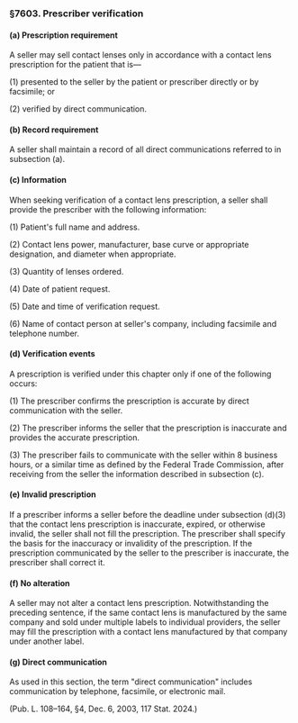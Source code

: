 ### §7603. Prescriber verification ###

#### (a) Prescription requirement ####

A seller may sell contact lenses only in accordance with a contact lens prescription for the patient that is—

(1) presented to the seller by the patient or prescriber directly or by facsimile; or

(2) verified by direct communication.

#### (b) Record requirement ####

A seller shall maintain a record of all direct communications referred to in subsection (a).

#### (c) Information ####

When seeking verification of a contact lens prescription, a seller shall provide the prescriber with the following information:

(1) Patient's full name and address.

(2) Contact lens power, manufacturer, base curve or appropriate designation, and diameter when appropriate.

(3) Quantity of lenses ordered.

(4) Date of patient request.

(5) Date and time of verification request.

(6) Name of contact person at seller's company, including facsimile and telephone number.

#### (d) Verification events ####

A prescription is verified under this chapter only if one of the following occurs:

(1) The prescriber confirms the prescription is accurate by direct communication with the seller.

(2) The prescriber informs the seller that the prescription is inaccurate and provides the accurate prescription.

(3) The prescriber fails to communicate with the seller within 8 business hours, or a similar time as defined by the Federal Trade Commission, after receiving from the seller the information described in subsection (c).

#### (e) Invalid prescription ####

If a prescriber informs a seller before the deadline under subsection (d)(3) that the contact lens prescription is inaccurate, expired, or otherwise invalid, the seller shall not fill the prescription. The prescriber shall specify the basis for the inaccuracy or invalidity of the prescription. If the prescription communicated by the seller to the prescriber is inaccurate, the prescriber shall correct it.

#### (f) No alteration ####

A seller may not alter a contact lens prescription. Notwithstanding the preceding sentence, if the same contact lens is manufactured by the same company and sold under multiple labels to individual providers, the seller may fill the prescription with a contact lens manufactured by that company under another label.

#### (g) Direct communication ####

As used in this section, the term "direct communication" includes communication by telephone, facsimile, or electronic mail.

(Pub. L. 108–164, §4, Dec. 6, 2003, 117 Stat. 2024.)
